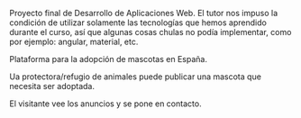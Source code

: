 Proyecto final de Desarrollo de Aplicaciones Web. El tutor nos impuso la condición de utilizar solamente las tecnologías que hemos aprendido durante el curso, así que algunas cosas chulas no podía implementar, como por ejemplo: angular, material, etc.

Plataforma para la adopción de mascotas en España.

Ua protectora/refugio de animales puede publicar una mascota que necesita ser adoptada.

El visitante vee los anuncios y se pone en contacto.
